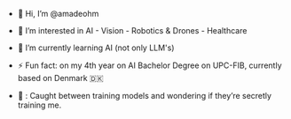 - 👋 Hi, I’m @amadeohm
- 👀 I’m interested in AI - Vision - Robotics & Drones - Healthcare
- 🌱 I’m currently learning AI (not only LLM's)
- ⚡ Fun fact: on my 4th year on AI Bachelor Degree on UPC-FIB, currently based on Denmark 🇩🇰

- 🧠 : Caught between training models and wondering if they’re secretly training me.
<!---
amadeohm/amadeohm is a ✨ special ✨ repository because its `README.md` (this file) appears on your GitHub profile.
You can click the Preview link to take a look at your changes.
--->
